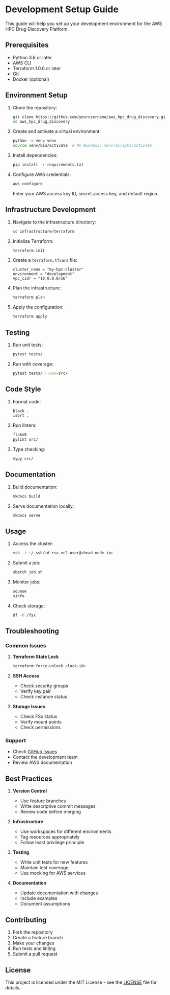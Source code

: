 # Development Setup Guide

This guide will help you set up your development environment for the AWS HPC Drug Discovery Platform.

## Prerequisites

- Python 3.8 or later
- AWS CLI
- Terraform 1.0.0 or later
- Git
- Docker (optional)

## Environment Setup

1. Clone the repository:
   ```bash
   git clone https://github.com/yourusername/aws_hpc_drug_discovery.git
   cd aws_hpc_drug_discovery
   ```

2. Create and activate a virtual environment:
   ```bash
   python -m venv venv
   source venv/bin/activate  # On Windows: venv\Scripts\activate
   ```

3. Install dependencies:
   ```bash
   pip install -r requirements.txt
   ```

4. Configure AWS credentials:
   ```bash
   aws configure
   ```
   Enter your AWS access key ID, secret access key, and default region.

## Infrastructure Development

1. Navigate to the infrastructure directory:
   ```bash
   cd infrastructure/terraform
   ```

2. Initialize Terraform:
   ```bash
   terraform init
   ```

3. Create a `terraform.tfvars` file:
   ```hcl
   cluster_name = "my-hpc-cluster"
   environment = "development"
   vpc_cidr = "10.0.0.0/16"
   ```

4. Plan the infrastructure:
   ```bash
   terraform plan
   ```

5. Apply the configuration:
   ```bash
   terraform apply
   ```

## Testing

1. Run unit tests:
   ```bash
   pytest tests/
   ```

2. Run with coverage:
   ```bash
   pytest tests/ --cov=src/
   ```

## Code Style

1. Format code:
   ```bash
   black .
   isort .
   ```

2. Run linters:
   ```bash
   flake8
   pylint src/
   ```

3. Type checking:
   ```bash
   mypy src/
   ```

## Documentation

1. Build documentation:
   ```bash
   mkdocs build
   ```

2. Serve documentation locally:
   ```bash
   mkdocs serve
   ```

## Usage

1. Access the cluster:
   ```bash
   ssh -i ~/.ssh/id_rsa ec2-user@<head-node-ip>
   ```

2. Submit a job:
   ```bash
   sbatch job.sh
   ```

3. Monitor jobs:
   ```bash
   squeue
   sinfo
   ```

4. Check storage:
   ```bash
   df -h /fsx
   ```

## Troubleshooting

### Common Issues

1. **Terraform State Lock**
   ```bash
   terraform force-unlock <lock-id>
   ```

2. **SSH Access**
   - Check security groups
   - Verify key pair
   - Check instance status

3. **Storage Issues**
   - Check FSx status
   - Verify mount points
   - Check permissions

### Support

- Check [GitHub Issues](https://github.com/yourusername/aws_hpc_drug_discovery/issues)
- Contact the development team
- Review AWS documentation

## Best Practices

1. **Version Control**
   - Use feature branches
   - Write descriptive commit messages
   - Review code before merging

2. **Infrastructure**
   - Use workspaces for different environments
   - Tag resources appropriately
   - Follow least privilege principle

3. **Testing**
   - Write unit tests for new features
   - Maintain test coverage
   - Use mocking for AWS services

4. **Documentation**
   - Update documentation with changes
   - Include examples
   - Document assumptions

## Contributing

1. Fork the repository
2. Create a feature branch
3. Make your changes
4. Run tests and linting
5. Submit a pull request

## License

This project is licensed under the MIT License - see the [LICENSE](../LICENSE) file for details. 